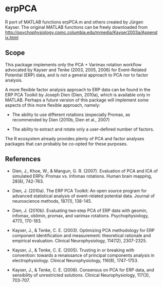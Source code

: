 # erpPCA

R port of MATLAB functions erpPCA.m and others created by Jürgen Kayser. The original MATLAB functions can be freely downloaded from http://psychophysiology.cpmc.columbia.edu/mmedia/Kayser2003a/Appendix.html

## Scope

This package implements only the PCA + Varimax rotation workflow advocated by Kayser and Tenke (2003, 2005, 2006) for Event-Related Potential (ERP) data, and is *not* a general approach to PCA nor to factor analysis.

A more flexible factor analysis approach to ERP data can be found in the ERP PCA Toolkit by Joseph Dien (Dien, 2010a), which is available only in MATLAB. Perhaps a future version of this package will implement some aspects of this more flexible approach, namely:

* The ability to use different rotations (especially Promax, as recommended by Dien (2010b, Dien et al., 2007)

* The ability to extract and rotate only a user-defined number of factors.

The R ecosystem already provides plenty of PCA and factor analyses packages that can probably be co-opted for these purposes.

## References

* Dien, J., Khoe, W., & Mangun, G. R. (2007). Evaluation of PCA and ICA of simulated ERPs: Promax vs. Infomax rotations. Human brain mapping, 28(8), 742-763.

* Dien, J. (2010a). The ERP PCA Toolkit: An open source program for advanced statistical analysis of event-related potential data. Journal of neuroscience methods, 187(1), 138-145.

* Dien, J. (2010b). Evaluating two‐step PCA of ERP data with geomin, infomax, oblimin, promax, and varimax rotations. Psychophysiology, 47(1), 170-183.

* Kayser, J., & Tenke, C. E. (2003). Optimizing PCA methodology for ERP component identification and measurement: theoretical rationale and empirical evaluation. Clinical Neurophysiology, 114(12), 2307-2325.

* Kayser, J., & Tenke, C. E. (2005). Trusting in or breaking with convention: towards a renaissance of principal components analysis in electrophysiology. Clinical Neurophysiology, 116(8), 1747-1753.

* Kayser, J., & Tenke, C. E. (2006). Consensus on PCA for ERP data, and sensibility of unrestricted solutions. Clinical Neurophysiology, 117(3), 703-707.

